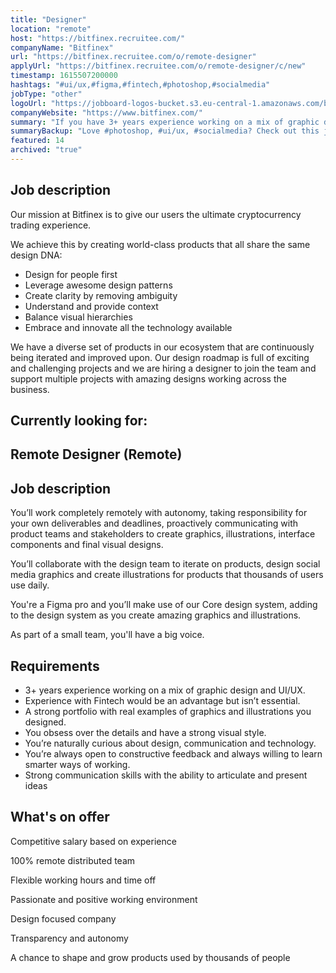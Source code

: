 ```yaml
---
title: "Designer"
location: "remote"
host: "https://bitfinex.recruitee.com/"
companyName: "Bitfinex"
url: "https://bitfinex.recruitee.com/o/remote-designer"
applyUrl: "https://bitfinex.recruitee.com/o/remote-designer/c/new"
timestamp: 1615507200000
hashtags: "#ui/ux,#figma,#fintech,#photoshop,#socialmedia"
jobType: "other"
logoUrl: "https://jobboard-logos-bucket.s3.eu-central-1.amazonaws.com/bitfinex"
companyWebsite: "https://www.bitfinex.com/"
summary: "If you have 3+ years experience working on a mix of graphic design and UI/UX, Bitfinex is looking for someone with your knowledge."
summaryBackup: "Love #photoshop, #ui/ux, #socialmedia? Check out this job post!"
featured: 14
archived: "true"
---
```


## Job description

Our mission at Bitfinex is to give our users the ultimate cryptocurrency trading experience.

We achieve this by creating world-class products that all share the same design DNA:

*   Design for people first
*   Leverage awesome design patterns
*   Create clarity by removing ambiguity
*   Understand and provide context
*   Balance visual hierarchies
*   Embrace and innovate all the technology available

We have a diverse set of products in our ecosystem that are continuously being iterated and improved upon. Our design roadmap is full of exciting and challenging projects and we are hiring a designer to join the team and support multiple projects with amazing designs working across the business.

## Currently looking for:

## Remote Designer (Remote)

## Job description

You’ll work completely remotely with autonomy, taking responsibility for your own deliverables and deadlines, proactively communicating with product teams and stakeholders to create graphics, illustrations, interface components and final visual designs.

You’ll collaborate with the design team to iterate on products, design social media graphics and create illustrations for products that thousands of users use daily.

You're a Figma pro and you’ll make use of our Core design system, adding to the design system as you create amazing graphics and illustrations.

As part of a small team, you'll have a big voice.

## Requirements

*   3+ years experience working on a mix of graphic design and UI/UX.
*   Experience with Fintech would be an advantage but isn’t essential.
*   A strong portfolio with real examples of graphics and illustrations you designed.
*   You obsess over the details and have a strong visual style.
*   You’re naturally curious about design, communication and technology.
*   You’re always open to constructive feedback and always willing to learn smarter ways of working.
*   Strong communication skills with the ability to articulate and present ideas

## What's on offer

Competitive salary based on experience

100% remote distributed team

Flexible working hours and time off

Passionate and positive working environment

Design focused company

Transparency and autonomy

A chance to shape and grow products used by thousands of people
